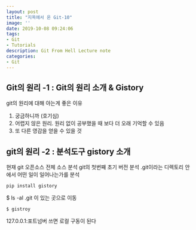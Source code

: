 ```yaml
---
layout: post
title: "지옥에서 온 Git-10"
image: ''
date: 2019-10-08 09:24:06
tags: 
- Git
- Tutorials
description: Git From Hell Lecture note
categories:
- Git
---
```


## Git의 원리 -1 : Git의 원리 소개 & Gistory

git의 원리에 대해 아는게 좋은 이유

1. 궁금하니까 (호기심)
2. 어렵지 않은 원리. 원리 없이 공부했을 때 보다 더 오래 기억할 수 있음
3. 또 다른 영감을 얻을 수 있을 것


## git의 원리 -2 : 분석도구 gistory 소개

현재 git 오픈소스 전체 소스 분석
git의 첫번째 초기 버전 분석
.git이라는 디렉토리 안에서 어떤 일이 일어나는가를 분석

```
pip install gistory
```

$ ls -al
.git 이 있는 곳으로 이동

```
$ gistroy
```

127.0.0.1:포트넘버 쓰면 로컬 구동이 된다
